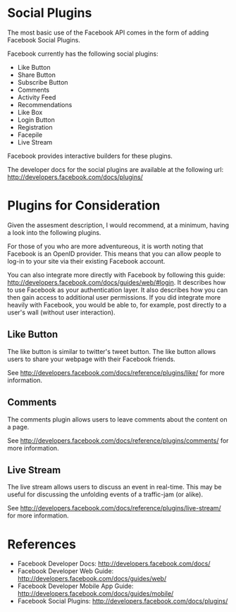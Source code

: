 Social Plugins
============

The most basic use of the Facebook API comes in the form of adding Facebook Social
Plugins.

Facebook currently has the following social plugins:

* Like Button
* Share Button
* Subscribe Button
* Comments
* Activity Feed
* Recommendations
* Like Box
* Login Button
* Registration
* Facepile
* Live Stream

Facebook provides interactive builders for these plugins.

The developer docs for the social plugins are available at the
following url: http://developers.facebook.com/docs/plugins/

Plugins for Consideration
===========================

Given the assesment description, I would recommend, at a minimum, having a look
into the following plugins.

For those of you who are more adventureous, it is worth noting that Facebook is
an OpenID provider. This means that you can allow people to log-in to your site
via their existing Facebook account.

You can also integrate more directly with Facebook by following this guide: http://developers.facebook.com/docs/guides/web/#login.
It describes how to use Facebook as your authentication layer. It also describes
how you can then gain access to additional user permissions. If you did integrate
more heavily with Facebook, you would be able to, for example, post directly to
a user's wall (without user interaction).

Like Button
--------------

The like button is similar to twitter's tweet button. The like button allows
users to share your webpage with their Facebook friends.

See http://developers.facebook.com/docs/reference/plugins/like/ for
more information.

Comments
------------

The comments plugin allows users to leave comments about the content on a page.

See http://developers.facebook.com/docs/reference/plugins/comments/ for more
information.


Live Stream
--------------

The live stream allows users to discuss an event in real-time. This may be
useful for discussing the unfolding events of a traffic-jam (or alike).

See http://developers.facebook.com/docs/reference/plugins/live-stream/ for
more information.

References
==========

* Facebook Developer Docs: http://developers.facebook.com/docs/
* Facebook Developer Web Guide: http://developers.facebook.com/docs/guides/web/
* Facebook Developer Mobile App Guide: http://developers.facebook.com/docs/guides/mobile/
* Facebook Social Plugins: http://developers.facebook.com/docs/plugins/
